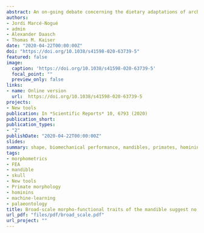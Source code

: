 ```yaml
---
abstract: An on-going debate concerning the dietary adaptations of archaic hominins and early *Homo* has been fuelled by contradictory inferences obtained using different methodologies. This work presents an extensive comparative sample of 30 extant primate species that was assembled to perform a morpho-functional comparison of these taxa with 12 models corresponding to eight fossil hominin species. Finite Element Analysis and Geometric Morphometrics were employed to analyse chewing biomechanics and mandible morphology to, firstly, establish the variation of this clade, secondly, relate stress and shape variables, and finally, to classify fossil individuals into broad ingesta related hardness categories using a support vector machine algorithm. Our results suggest that some hominins previously assigned as hard food consumers (e.g. the members of the *Paranthropus* clade) in fact seem to rely more strongly on soft foods, which is consistent with most recent studies using either microwear or stable isotope analyses. By analysing morphometric and stress results in the context of the comparative framework, we conclude that in the hominin clade there were probably no hard-food specialists. Nonetheless, the biomechanical ability to comminute harder items, if required as fallback option, adds to their strategy of increased flexibility.
authors:
- Jordi Marcé-Nogué
- admin
- Alexander Daasch
- Thomas M. Kaiser
date: "2020-04-22T00:00:00Z"
doi: "https://doi.org/10.1038/s41598-020-63739-5"
featured: false
image:
  caption: 'https://doi.org/10.1038/s41598-020-63739-5'
  focal_point: ""
  preview_only: false
links:
- name: Online version
  url:  https://doi.org/10.1038/s41598-020-63739-5
projects:
- New tools
publication: In *Scientific Reports* 10, 6793 (2020)
publication_short: 
publication_types:
- "2"
publishDate: "2020-04-22T00:00:00Z"
slides: 
summary: shape, biomechanical performance, mandibles, primates, hominins
tags:
- morphometrics
- FEA
- mandible
- skull
- New tools
- Primate morphology
- hominins
- machine-learning
- palaeontology
title: Broad-scale morpho-functional traits of the mandible suggest no hard food adaptation in the hominin lineage
url_pdf: "files/pdf/broad_scale.pdf"
url_project: ""
---
```


